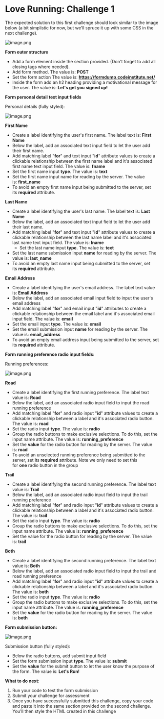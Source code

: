 # Love Running: Challenge 1

The expected solution to this first challenge should look similar to the image below (a bit simplistic for now, but we'll spruce it up with some CSS in the next challenge).

![image.png](attachment:596080ee-03d0-4874-983f-8f3c2a85fc94:image.png)

**Form outer structure**

- Add a form element inside the section provided. (Don't forget to add all closing tags where needed).
- Add form method. The value is: **POST**
- Set the form action The value is: **https://formdump.codeinstitute.net/**
- Inside the form add an h2 heading providing a motivational message for the user. The value is: **Let's get you signed up!**

**Form personal detail text input fields**

Personal details (fully styled):

![image.png](attachment:b5c69e56-6d7e-43ee-9df0-bec382f0f71d:image.png)

**First Name**

- Create a label identifying the user's first name. The label text is: **First Name**
- Below the label, add an associated text input field to let the user add their first name.
- Add matching label "**for**" and text input "**id**" attribute values to create a clickable relationship between the first name label and it's associated first name text input field. The value is: **fname**
- Set the first name input **type**. The value is: **text**
- Set the first name input name for reading by the server. The value is: **first_name**
- To avoid an empty first name input being submitted to the server, set its **required** attribute.

**Last Name**

- Create a label identifying the user's last name. The label text is: **Last Name**
- Below the label, add an associated text input field to let the user add their last name.
- Add matching label "**for**" and text input "**id**" attribute values to create a clickable relationship between the last name label and it's associated last name text input field. The value is: **lname**
    - Set the last name input **type**. The value is: **text**
- Set the last name submission input **name** for reading by the server. The value is: **last_name**
- To avoid an empty last name input being submitted to the server, set its **required** attribute.

**Email Address**

- Create a label identifying the user's email address. The label text value is: **Email Address**
- Below the label, add an associated email input field to input the user's email address
- Add matching label "**for**" and email input "**id**" attributes to create a clickable relationship between the email label and it's associated email input field. The value is: **email**
- Set the email input **type**. The value is: **email**
- Set the email submission input **name** for reading by the server. The value is: **email_address**
- To avoid an empty email address input being submitted to the server, set its **required** attribute.

**Form running preference radio input fields:**

Running preferences:

![image.png](attachment:42fd5da2-0647-45f2-99a4-a2b20e6ee3f2:image.png)

**Road**

- Create a label identifying the first running preference. The label text value is: **Road**
- Below the label, add an associated radio input field to input the road running preference
- Add matching label "**for**" and radio input "**id**" attribute values to create a clickable relationship between a label and it's associated radio button. The value is: **road**
- Set the radio input **type**. The value is: **radio**
- Group the radio buttons to make exclusive selections. To do this, set the input name attribute. The value is: **running_preference**
- Set the **value** for the radio button for reading by the server. The value is: **road**
- To avoid an unselected running preference being submitted to the server, set its **required** attribute. Note we only need to set this for **one** radio button in the group

**Trail**

- Create a label identifying the second running preference. The label text value is: **Trail**
- Below the label, add an associated radio input field to input the trail running preference
- Add matching label "**for**" and radio input "**id**" attribute values to create a clickable relationship between a label and it's associated radio button. The value is: **trail**
- Set the radio input **type**. The value is: **radio**
- Group the radio buttons to make exclusive selections. To do this, set the input name attribute. The value is: **running_preference**
- Set the value for the radio button for reading by the server. The value is: **trail**

**Both**

- Create a label identifying the second running preference. The label text value is: **Both**
- Below the label, add an associated radio input field to input the trail and road running preference
- Add matching label "**for**" and radio input "**id**" attribute values to create a clickable relationship between a label and it's associated radio button. The value is: **both**
- Set the radio input **type**. The value is: **radio**
- Group the radio buttons to make exclusive selections. To do this, set the input name attribute. The value is: **running_preference**
- Set the **value** for the radio button for reading by the server. The value is: **both**

**Form submission button:**

![image.png](attachment:6ee5ae98-8061-4187-96d1-b0c718f77bbc:image.png)

Submission button (fully styled):

- Below the radio buttons, add submit input field
- Set the form submission input **type**. The value is: **submit**
- Set the **value** for the submit button to let the user know the purpose of the form. The value is: **Let's Run!**

**What to do next:**

1. Run your code to test the form submission
2. Submit your challenge for assessment
3. Once you have successfully submitted this challenge, copy your code and paste it into the same section provided on the second challenge. You'll then style the HTML created in this challenge
